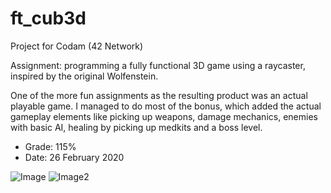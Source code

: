 # ft_cub3d

Project for Codam (42 Network)

Assignment: programming a fully functional 3D game using a raycaster, inspired by the original Wolfenstein.

One of the more fun assignments as the resulting product was an actual playable game.
I managed to do most of the bonus, which added the actual gameplay elements like picking up weapons, damage mechanics, enemies with basic AI, healing by picking up medkits and a boss level. 

- Grade: 115%
- Date: 26 February 2020

![Image](https://i.ibb.co/N9bskLS/Screen-Shot-2020-09-03-at-8-29-38-PM.png)
![Image2](https://i.ibb.co/yfGzq6y/Screen-Shot-2020-09-03-at-8-35-44-PM.png)

